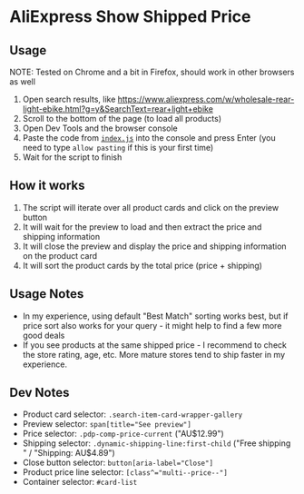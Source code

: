 # AliExpress Show Shipped Price

## Usage

NOTE: Tested on Chrome and a bit in Firefox, should work in other browsers as well

1. Open search results, like https://www.aliexpress.com/w/wholesale-rear-light-ebike.html?g=y&SearchText=rear+light+ebike
1. Scroll to the bottom of the page (to load all products)
1. Open Dev Tools and the browser console
1. Paste the code from [`index.js`](./index.js) into the console and press Enter (you need to type `allow pasting` if this is your first time)
1. Wait for the script to finish

## How it works

1. The script will iterate over all product cards and click on the preview button
1. It will wait for the preview to load and then extract the price and shipping information
1. It will close the preview and display the price and shipping information on the product card
1. It will sort the product cards by the total price (price + shipping)

## Usage Notes

- In my experience, using default "Best Match" sorting works best, but if price sort also works for your query - it might help to find a few more good deals
- If you see products at the same shipped price - I recommend to check the store rating, age, etc. More mature stores tend to ship faster in my experience.

## Dev Notes

- Product card selector: `.search-item-card-wrapper-gallery`
- Preview selector: `span[title="See preview"]`
- Price selector: `.pdp-comp-price-current` ("AU$12.99")
- Shipping selector: `.dynamic-shipping-line:first-child` ("Free shipping " / "Shipping: AU$4.89")
- Close button selector: `button[aria-label="Close"]`
- Product price line selector: `[class^="multi--price--"]`
- Container selector: `#card-list`
